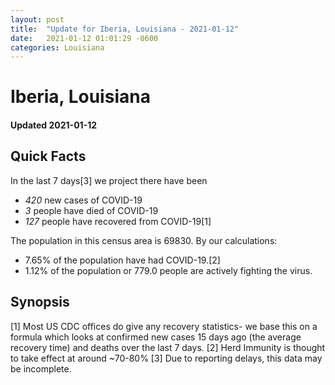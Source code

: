 ```yaml
---
layout: post
title:  "Update for Iberia, Louisiana - 2021-01-12"
date:   2021-01-12 01:01:29 -0600
categories: Louisiana
---
```


# Iberia, Louisiana
#### Updated 2021-01-12

## Quick Facts

In the last 7 days[3] we project there have been
- *420* new cases of COVID-19
- *3* people have died of COVID-19
- *127* people have recovered from COVID-19[1]

The population in this census area is 69830. By our calculations:
- 7.65% of the population have had COVID-19.[2]
- 1.12% of the population or 779.0 people are actively fighting the virus.

## Synopsis




[1] Most US CDC offices do give any recovery statistics- we base this on a formula which looks at confirmed new cases
15 days ago (the average recovery time) and deaths over the last 7 days.
[2] Herd Immunity is thought to take effect at around ~70-80%
[3] Due to reporting delays, this data may be incomplete. 
    